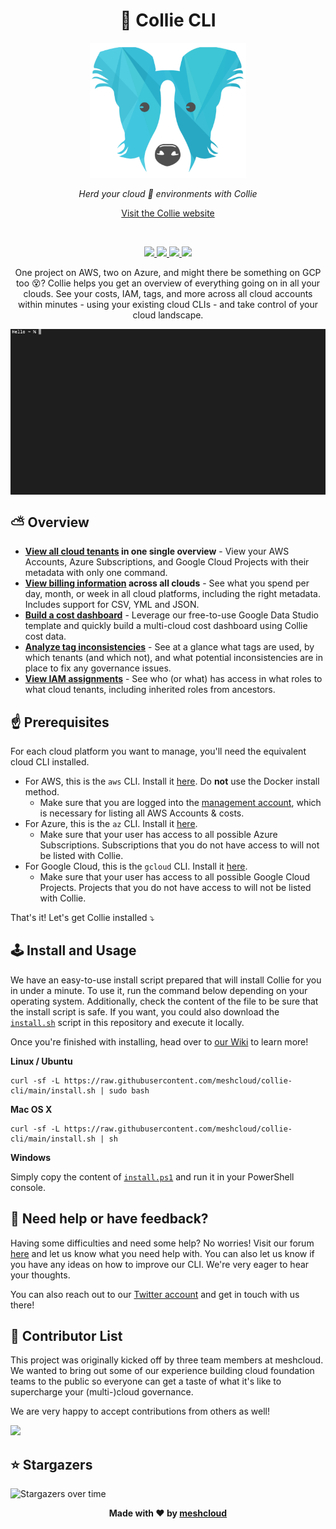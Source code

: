 <h1 align="center">🐶 Collie CLI</h1>

<p align="center">
  <img src="/.github/collie-logo-blue.png" width="250">
</p>

<p align="center">
  <i>Herd your cloud 🐑 environments with Collie</i>
</p>

<p align="center">
  <a href="https://collie-cli.io/">Visit the Collie website</a>
</p>

<br>

<p align="center">
  <a href="https://github.com/meshcloud/collie-cli/actions/workflows/build.yml">
    <img src="https://github.com/meshcloud/collie-cli/actions/workflows/build.yml/badge.svg">
  </a>
  <a href="https://github.com/meshcloud/collie-cli/graphs/contributors">
    <img src="https://img.shields.io/badge/maintained-true-green">
  </a>
  <a href="https://github.com/meshcloud/collie-cli/blob/develop/LICENSE">
    <img src="https://img.shields.io/github/license/meshcloud/collie-cli">
  </a>
  <a href="https://github.com/meshcloud/collie-cli/releases">
    <img src="https://img.shields.io/github/v/release/meshcloud/collie-cli?sort=semver">
  </a>
</p>

<p align="center">
    One project on AWS, two on Azure, and might there be something on GCP too 😵? Collie helps you get an overview of everything going on in all your clouds.
  See your costs, IAM, tags, and more across all cloud accounts within minutes - using your existing cloud CLIs - and take control of your cloud landscape.
</p>

<img align="center" src="/.github/collie-demo.gif">

## ⛅️ Overview

- **[View all cloud tenants](https://github.com/meshcloud/collie-cli/wiki#listing-tenants)
  in one single overview** - View your AWS Accounts, Azure Subscriptions, and
  Google Cloud Projects with their metadata with only one command.
- **[View billing information](https://github.com/meshcloud/collie-cli/wiki#listing-costs-per-tenant)
  across all clouds** - See what you spend per day, month, or week in all cloud
  platforms, including the right metadata. Includes support for CSV, YML and
  JSON.
- **[Build a cost dashboard](https://www.meshcloud.io/2021/09/06/open-source-cloud-cost-dashboard-in-under-10-minutes/)** - Leverage our free-to-use Google Data Studio template and quickly build a multi-cloud cost dashboard using Collie cost data.
- **[Analyze tag inconsistencies](https://github.com/meshcloud/collie-cli/wiki#identifying-inconsistencies-in-the-use-of-tags)** -
  See at a glance what tags are used, by which tenants (and which not), and what
  potential inconsistencies are in place to fix any governance issues.
- **[View IAM assignments](https://github.com/meshcloud/collie-cli/wiki#listing-iam-setup-per-tenant)** -
  See who (or what) has access in what roles to what cloud tenants, including
  inherited roles from ancestors.

## ☝️ Prerequisites<a name="prerequisites"></a>

For each cloud platform you want to manage, you'll need the equivalent cloud CLI
installed.

- For AWS, this is the `aws` CLI. Install it
  [here](https://docs.aws.amazon.com/cli/latest/userguide/install-cliv2.html).
  Do **not** use the Docker install method.
  - Make sure that you are logged into the
    [management account](https://docs.aws.amazon.com/organizations/latest/userguide/orgs_getting-started_concepts.html),
    which is necessary for listing all AWS Accounts & costs.
- For Azure, this is the `az` CLI. Install it
  [here](https://docs.microsoft.com/en-us/cli/azure/install-azure-cli).
  - Make sure that your user has access to all possible Azure Subscriptions.
    Subscriptions that you do not have access to will not be listed with Collie.
- For Google Cloud, this is the `gcloud` CLI. Install it
  [here](https://cloud.google.com/sdk/docs/quickstart).
  - Make sure that your user has access to all possible Google Cloud Projects.
    Projects that you do not have access to will not be listed with Collie.

That's it! Let's get Collie installed ⤵️

## 🕹 Install and Usage

We have an easy-to-use install script prepared that will install Collie for you
in under a minute. To use it, run the command below depending on your operating
system. Additionally, check the content of the file to be sure that the install
script is safe. If you want, you could also download the
[`install.sh`](https://github.com/meshcloud/collie-cli/blob/develop/install.sh)
script in this repository and execute it locally.

Once you're finished with installing, head over to
[our Wiki](https://github.com/meshcloud/collie-cli/wiki#before-using-collie) to
learn more!

**Linux / Ubuntu**

```
curl -sf -L https://raw.githubusercontent.com/meshcloud/collie-cli/main/install.sh | sudo bash
```

**Mac OS X**

```
curl -sf -L https://raw.githubusercontent.com/meshcloud/collie-cli/main/install.sh | sh
```

**Windows**

Simply copy the content of [`install.ps1`](https://github.com/meshcloud/collie-cli/blob/develop/install.ps1) and run it in your PowerShell console.

## 👋 Need help or have feedback?

Having some difficulties and need some help? No worries! Visit our forum
[here](https://github.com/meshcloud/collie-cli/discussions) and let us know what
you need help with. You can also let us know if you have any ideas on how to
improve our CLI. We're very eager to hear your thoughts.

You can also reach out to our [Twitter account](https://twitter.com/meshstack)
and get in touch with us there!

## 🙋‍ Contributor List

This project was originally kicked off by three team members at meshcloud. We
wanted to bring out some of our experience building cloud foundation teams to
the public so everyone can get a taste of what it's like to supercharge your
(multi-)cloud governance.

We are very happy to accept contributions from others as well!

<a href="https://github.com/meshcloud/collie-cli/graphs/contributors">
  <img src="https://contrib.rocks/image?repo=meshcloud/collie-cli" />
</a>

## ⭐️ Stargazers

<img src="https://starchart.cc/meshcloud/collie-cli.svg" alt="Stargazers over time" style="max-width: 100%">

<p align="center"><b>Made with ❤️ by <a href="https://meshcloud.io/?ref=gh-collie">meshcloud</a></b></p>
